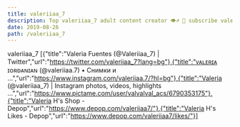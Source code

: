 ```yaml
---
title: valeriiaa_7
description: Top valeriiaa_7 adult content creator 👁♐️ 👑 subscribe valeriiaa_7 to my porn site below IG valeriiaa_7
date: 2019-08-26
path: /valeriiaa_7
---
```


valeriiaa_7
[{"title":"Valeria Fuentes (@Valeriiaa_7) | Twitter","url":"https://twitter.com/valeriiaa_7?lang=bg"},{"title":"ᴠᴀʟᴇʀɪᴀ ɪᴏʀᴅᴀɴɪᴀɴ   (@valeriiaa.7) • Снимки и ...","url":"https://www.instagram.com/valeriiaa.7/?hl=bg"},{"title":"Valeria (@valeriiaa_7) | Instagram photos, videos, highlights ...","url":"https://www.pictame.com/user/valvalval_acs/6790353175"},{"title":"Valeria H's Shop - Depop","url":"https://www.depop.com/valeriiaa7/"},{"title":"Valeria H's Likes - Depop","url":"https://www.depop.com/valeriiaa7/likes/"}]

